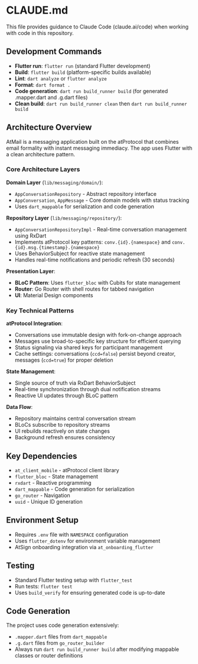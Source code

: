 # CLAUDE.md

This file provides guidance to Claude Code (claude.ai/code) when working with code in this repository.

## Development Commands

- **Flutter run**: `flutter run` (standard Flutter development)
- **Build**: `flutter build` (platform-specific builds available)
- **Lint**: `dart analyze` or `flutter analyze`
- **Format**: `dart format .`
- **Code generation**: `dart run build_runner build` (for generated .mapper.dart and .g.dart files)
- **Clean build**: `dart run build_runner clean` then `dart run build_runner build`

## Architecture Overview

AtMail is a messaging application built on the atProtocol that combines email formality with instant messaging immediacy. The app uses Flutter with a clean architecture pattern.

### Core Architecture Layers

**Domain Layer** (`lib/messaging/domain/`):
- `AppConversationRepository` - Abstract repository interface
- `AppConversation`, `AppMessage` - Core domain models with status tracking
- Uses `dart_mappable` for serialization and code generation

**Repository Layer** (`lib/messaging/repository/`):
- `AppConversationRepositoryImpl` - Real-time conversation management using RxDart
- Implements atProtocol key patterns: `conv.{id}.{namespace}` and `conv.{id}.msg.{timestamp}.{namespace}`
- Uses BehaviorSubject for reactive state management
- Handles real-time notifications and periodic refresh (30 seconds)

**Presentation Layer**:
- **BLoC Pattern**: Uses `flutter_bloc` with Cubits for state management
- **Router**: Go Router with shell routes for tabbed navigation
- **UI**: Material Design components

### Key Technical Patterns

**atProtocol Integration**:
- Conversations use immutable design with fork-on-change approach
- Messages use broad-to-specific key structure for efficient querying
- Status signaling via shared keys for participant management
- Cache settings: conversations (`ccd=false`) persist beyond creator, messages (`ccd=true`) for proper deletion

**State Management**:
- Single source of truth via RxDart BehaviorSubject
- Real-time synchronization through dual notification streams
- Reactive UI updates through BLoC pattern

**Data Flow**:
- Repository maintains central conversation stream
- BLoCs subscribe to repository streams
- UI rebuilds reactively on state changes
- Background refresh ensures consistency

## Key Dependencies

- `at_client_mobile` - atProtocol client library
- `flutter_bloc` - State management
- `rxdart` - Reactive programming
- `dart_mappable` - Code generation for serialization
- `go_router` - Navigation
- `uuid` - Unique ID generation

## Environment Setup

- Requires `.env` file with `NAMESPACE` configuration
- Uses `flutter_dotenv` for environment variable management
- AtSign onboarding integration via `at_onboarding_flutter`

## Testing

- Standard Flutter testing setup with `flutter_test`
- Run tests: `flutter test`
- Uses `build_verify` for ensuring generated code is up-to-date

## Code Generation

The project uses code generation extensively:
- `.mapper.dart` files from `dart_mappable`
- `.g.dart` files from `go_router_builder`
- Always run `dart run build_runner build` after modifying mappable classes or router definitions
